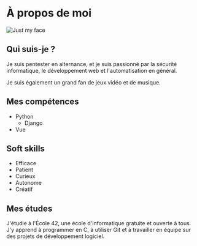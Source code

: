 # À propos de moi

![Just my face](/assets/tlafay.jpg)

## Qui suis-je ?

Je suis pentester en alternance, et je suis passionné par la sécurité informatique, le développement web et l'automatisation en général.



Je suis également un grand fan de jeux vidéo et de musique.

## Mes compétences

- Python
    - Django
- Vue

## Soft skills

- Efficace
- Patient
- Curieux
- Autonome
- Créatif

## Mes études

J'étudie à l'École 42, une école d'informatique gratuite et ouverte à tous. J'y apprend à programmer en C, à utiliser Git et à travailler en équipe sur des projets de développement logiciel.